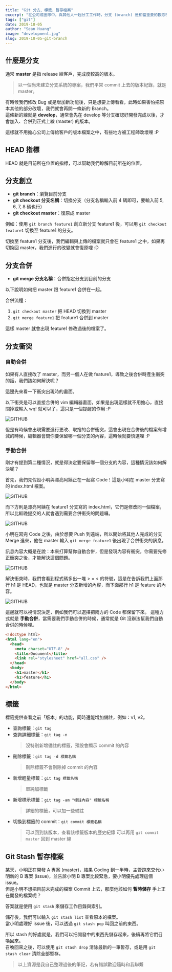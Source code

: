 ```yaml
---
title: "Git 分支、標籤、暫存檔案"
excerpt: "在公司或團隊中，與其他人一起分工工作時，分支 (branch) 是相當重要的觀念喔。"
tags: ["git"]
date: 2019-10-05
author: "Sean Huang"
image: "development.jpg"
slug: 2019-10-05-git-branch
---
```


## 什麼是分支

通常 **master** 是指 release 給客戶，完成度較高的版本。

> 以一個尚未建立分支系統的專案，我們平常 commit 上去的版本紀錄，就是 master。

有時候我們修改 Bug 或是增加新功能後，只是想要上傳看看，此時如果害怕把原本其他的部分改壞，我們就會再開一條新的 Branch。  
這條新的線就是 **develop**，通常會先在 develop 等分支確認好開發完成以後，才會加入、合併到正式上線 (master) 的版本。

這樣就不用擔心公司上傳給客戶的版本檔案之中，有些地方被工程師改壞哩 :P

## HEAD 指標

HEAD 就是目前所在位置的指標，可以幫助我們瞭解目前所在的位置。

## 分支創立

- **git branch**：瀏覽目前分支
- **git checkout 分支名稱**：切換分支（分支名稱輸入前 4 碼即可，要輸入前 5, 6, 7, 8 碼也行）
- **git checkout master**：復原成 master

例如：使用 `git branch feature1` 創立新分支 feature1 後，可以用 `git checkout feature1` 切換至 feature1 的分支。

切換至 feature1 分支後，我們編輯與上傳的檔案就只會在 feature1 之中，如果再切換回 master，我們進行的改變就會復原哩 :D

## 分支合併

- **git merge 分支名稱**：合併指定分支到目前的分支

以下說明如何把 master 跟 feature1 合併在一起。

合併流程：

1. `git checkout master` 把 HEAD 切換到 master
2. `git merge feature1` 把 feature1 合併到 master

這樣 master 就會出現 feature1 修改過後的檔案了。

## 分支衝突

### 自動合併

如果有人直接改了 master，而另一個人在做 feature1，導致之後合併時產生衝突的話，我們該如何解決呢？

這邊先來看一下衝突出現時的畫面。

以下衝突是可以直接合併的 vim 編輯器畫面，如果是出現這樣就不用擔心，直接關掉或輸入 wq! 就可以了，這只是一個提醒的作用 :P

![GITHUB](https://i.imgur.com/LpJyKaD.png)

但是有時候會出現需要進行更改、取捨的合併衝突，這會出現在合併後的檔案有增減的時候，編輯器會問你要保留哪一個分支的內容，這時候就要慎選哩 :P

### 手動合併

剛才有提到第二種情況，就是得決定要保留哪一個分支的內容，這種情況該如何解決呢？

首先，我們先假設小明與漂亮阿姨正在一起寫 Code！這是小明在 master 分支寫的 index.html 檔案。

![GITHUB](https://i.imgur.com/ojjpCv5.png?1)

而下方則是漂亮阿姨在 feature1 分支寫的 index.html，它們是修改同一個檔案，所以比較晚提交的人就會遇到需要合併衝突的問題囉。

![GITHUB](https://i.imgur.com/baEAUF3.png?3)

小明在寫完 Code 之後，由於想要 Push 到遠端，所以開始將其他人完成的分支 Merge 進來，他在 master 輸入 `git merge feature1` 後出現了合併衝突的訊息。

訊息內容大概是在說：本來打算幫你自動合併，但是發現內容有衝突，你需要先修正衝突之後，才能解決這個問題。

![GITHUB](https://i.imgur.com/4i9wkfg.png)

解決衝突時，我們會看到程式碼多出一堆 > = < 的符號，這是在告訴我們上面那行 h1 是 HEAD，也就是 master 分支新增的內容，而下面那行 h1 是 feature 的內容。

![GITHUB](https://i.imgur.com/CUW3QIE.png)

這邊就可以視情況決定，例如我們可以選擇把兩方的 Code 都保留下來。
這種方式就是 **手動合併**，當需要我們手動合併的時候，通常就是 Git 沒辦法幫我們自動合併的時候哩。

```html
<!doctype html>
<html lang="en">
  <head>
    <meta charset="UTF-8" />
    <title>Document</title>
    <link rel="stylesheet" href="all.css" />
  </head>
  <body>
    <h1>master</h1>
    <h1>feature</h1>
  </body>
</html>
```

## 標籤

標籤提供查看之前「版本」的功能，同時還能增加備註，例如：v1, v2。

- 查詢標籤：`git tag`
- 查詢詳細標籤：`git tag -n`
  > 沒特別新增備註的標籤，預設會顯示 commit 的內容
- 刪除標籤：`git tag -d 標籤名稱`
  > 刪除標籤不會刪除掉 commit 的內容
- 新增輕量標籤：`git tag 標籤名稱`
  > 單純加標籤
- 新增標示標籤：`git tag -am "標註內容" 標籤名稱`
  > 詳細的標籤，可以加一些備註
- 切換到標籤的 commit：`git commit 標籤名稱`
  > 可以回到該版本，查看該標籤版本的歷史紀錄
  > 可以再用 `git commit master` 回到 master 線

## Git Stash 暫存檔案

某天，小明正在開發 A 專案 (master)，結果 Coding 到一半時，主管跑來交代小明新的 B 專案 (issue)，並告訴小明 B 專案比較緊急，要小明優先處理這個 issue。  
但是小明不想把目前未完成的檔案 Commit 上去，那麼他該如何 **暫時儲存** 手上正在開發的檔案呢？

答案就是使用 `git stash` 來儲存工作目錄與索引。

儲存後，我們可以輸入 `git stash list` 查看原本的檔案。  
當小明處理好 issue 後，可以透過 `git stash pop` 叫回之前的東西。

所以 stash 的好處就是，我們可以把開發中的東西先儲存起來，後續再將它們召喚回來。  
召喚回來之後，可以使用 `git stash drop` 清除最新的一筆暫存，或是用 `git stash clear` 清除全部暫存。

> 以上資源是我自己整理過後的筆記，若有錯誤歡迎隨時和我聯繫
